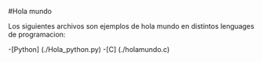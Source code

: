 
#Hola mundo

Los siguientes  archivos son ejemplos de hola mundo en distintos lenguages de programacion:

-[Python] (./Hola_python.py)
 -[C] (./holamundo.c)

